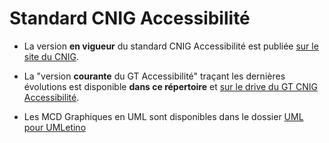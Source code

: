 # Standard CNIG Accessibilité

- La version **en vigueur** du standard CNIG Accessibilité est publiée [sur le site du CNIG](http://cnig.gouv.fr/ressources-accessibilite-a25335.html).

- La "version **courante** du GT Accessibilité" traçant les dernières évolutions est disponible **dans ce répertoire** et [sur le drive du GT CNIG Accessibilité](https://drive.google.com/drive/folders/1M0OPN0IAKcZB4eoVzI-fzMblz8HjSdnm?usp=share_link).

- Les MCD Graphiques en UML sont disponibles dans le dossier [UML pour UMLetino](https://github.com/GT-CNIG-Accessibilite-TEAM/GT-CNIG-Accessibilite/tree/main/Standard/MCD%20UML%20pour%20UMLetino)




